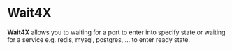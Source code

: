 # Wait4X
**Wait4X** allows you to waiting for a port to enter into specify state or waiting for a service e.g. redis, mysql, postgres, ... to enter ready state.